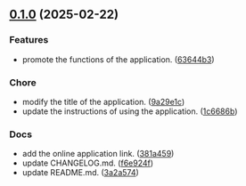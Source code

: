 <!-- insertion marker -->
<a name="0.1.0"></a>

## [0.1.0](https://github.com///compare/590e24eaecc9f9707fa1b5f70c6f12d38c243d63...0.1.0) (2025-02-22)

### Features

- promote the functions of the application. ([63644b3](https://github.com///commit/63644b31a9598550d6782d690bb845fafc7f9263))

### Chore

- modify the title of the application. ([9a29e1c](https://github.com///commit/9a29e1c52408a383bd2faf0c14f84fa023d56819))
- update the instructions of using the application. ([1c6686b](https://github.com///commit/1c6686b0c89b95f59f4c6e5ca61e8183df3a6d6b))

### Docs

- add the online application link. ([381a459](https://github.com///commit/381a45989296d9441e8669204210c1fe679f2175))
- update CHANGELOG.md. ([f6e924f](https://github.com///commit/f6e924f3a830e0cee47190f08d2af5f9eb611cf6))
- update README.md. ([3a2a574](https://github.com///commit/3a2a574cc624fbaaf265b4964466c3e73c00e9a4))

